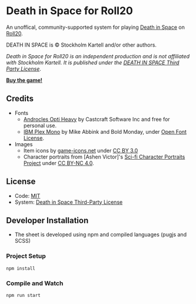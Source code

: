 # Death in Space for Roll20

An unoffical, community-supported system for playing [Death in Space](https://deathinspace.com/) on [Roll20](http://roll20.net/).

DEATH IN SPACE is © Stockholm Kartell and/or other authors.

_Death in Space for Roll20 is an independent production and is not affiliated with Stockholm Kartell. It is published under the [DEATH IN SPACE Third Party License](https://deathinspace.com/third-party-license/)_.

[**Buy the game!**](https://freeleaguepublishing.com/en/store/?product_id=7639126900994)

## Credits

- Fonts
  - [Androcles Opti Heavy](https://www.whatfontis.com/AndroclesOpti-Heavy.font) by Castcraft Software Inc and free for personal use.
  - [IBM Plex Mono](https://fonts.google.com/specimen/IBM+Plex+Mono) by Mike Abbink and Bold Monday, under [Open Font License](https://scripts.sil.org/cms/scripts/page.php?site_id=nrsi&id=OFL).
- Images
  - Item icons by [game-icons.net](https://game-icons.net/) under [CC BY 3.0](https://creativecommons.org/licenses/by/3.0/)
  - Character portraits from [Ashen Victor]'s [Sci-fi Character Portraits Project](https://ashen-victor.itch.io/sci-fi-character-portraits-poject) under [CC BY-NC 4.0](https://creativecommons.org/licenses/by-nc/4.0/).

## License

- Code: [MIT](https://en.wikipedia.org/wiki/MIT_License)
- System: [Death in Space Third-Party License](https://deathinspace.com/third-party-license/)

## Developer Installation

- The sheet is developed using npm and compiled languages (pugjs and SCSS)

### Project Setup
```
npm install
```

### Compile and Watch
```
npm run start
```

